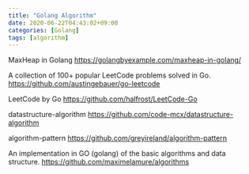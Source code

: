 ```yaml
---
title: "Golang Algorithm"
date: 2020-06-22T04:43:02+09:00
categories: [Golang]
tags: [algorithm]
---
```


MaxHeap in Golang
 https://golangbyexample.com/maxheap-in-golang/

A collection of 100+ popular LeetCode problems solved in Go.
 https://github.com/austingebauer/go-leetcode

LeetCode by Go
 https://github.com/halfrost/LeetCode-Go

datastructure-algorithm
 https://github.com/code-mcx/datastructure-algorithm
 
algorithm-pattern
 https://github.com/greyireland/algorithm-pattern

An implementation in GO (golang) of the basic algorithms and data structure.
 https://github.com/maximelamure/algorithms